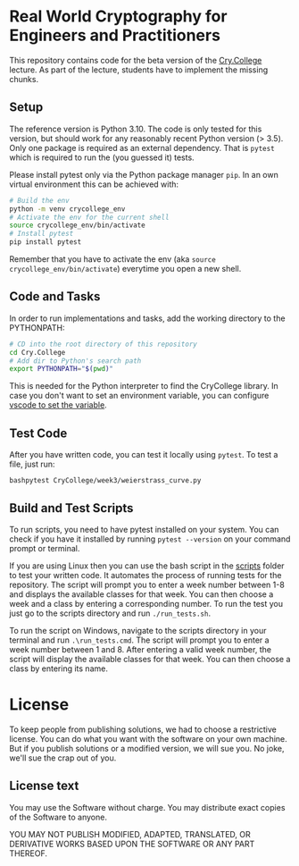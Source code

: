 # Real World Cryptography for Engineers and Practitioners
This repository contains code for the beta version of the [Cry.College](https://cry.college) lecture.
As part of the lecture, students have to implement the missing chunks.

## Setup
The reference version is Python 3.10. The code is only tested for this version, but should work for any reasonably recent Python version (> 3.5).
Only one package is required as an external dependency. That is `pytest` which is required to run the (you guessed it) tests.

Please install pytest only via the Python package manager `pip`. In an own virtual environment this can be achieved with:

```bash
# Build the env
python -m venv crycollege_env
# Activate the env for the current shell
source crycollege_env/bin/activate
# Install pytest
pip install pytest
```

Remember that you have to activate the env (aka `source crycollege_env/bin/activate`) everytime you open a new shell.

## Code and Tasks
In order to run implementations and tasks, add the working directory to the PYTHONPATH:

```bash
# CD into the root directory of this repository
cd Cry.College
# Add dir to Python's search path
export PYTHONPATH="$(pwd)"
``` 

This is needed for the Python interpreter to find the CryCollege library.
In case you don't want to set an environment variable, you can configure [vscode to set the variable](https://code.visualstudio.com/docs/python/environments#_use-of-the-pythonpath-variable).

## Test Code
After you have written code, you can test it locally using `pytest`.
To test a file, just run:

```bashpytest CryCollege/week3/weierstrass_curve.py``` 

## Build and Test Scripts
To run scripts, you need to have pytest installed on your system. You can check if you have it installed by running ``pytest --version`` on your command prompt or terminal. 

If you are using Linux then you can use the bash script in the [scripts](./scripts) folder to test your written code. It automates the process of running tests for the repository. The script will prompt you to enter a week number between 1-8 and displays the available classes for that week. You can then choose a week and a class by entering a corresponding number. To run the test you just go to the scripts directory and run `./run_tests.sh`. 
 
To run the script on Windows, navigate to the scripts directory in your terminal and run `.\run_tests.cmd`. The script will prompt you to enter a week number between 1 and 8. After entering a valid week number, the script will display the available classes for that week. You can then choose a class by entering its name.

# License
To keep people from publishing solutions, we had to choose a restrictive license.
You can do what you want with the software on your own machine.
But if you publish solutions or a modified version, we will sue you.
No joke, we'll sue the crap out of you.


## License text
You may use the Software without charge.
You may distribute exact copies of the Software to anyone.

YOU MAY NOT PUBLISH MODIFIED, ADAPTED, TRANSLATED, OR
DERIVATIVE WORKS BASED UPON THE SOFTWARE OR ANY PART THEREOF.

